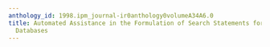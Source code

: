 ```yaml
---
anthology_id: 1998.ipm_journal-ir0anthology0volumeA34A6.0
title: Automated Assistance in the Formulation of Search Statements for Bibliographic
  Databases
---
```

